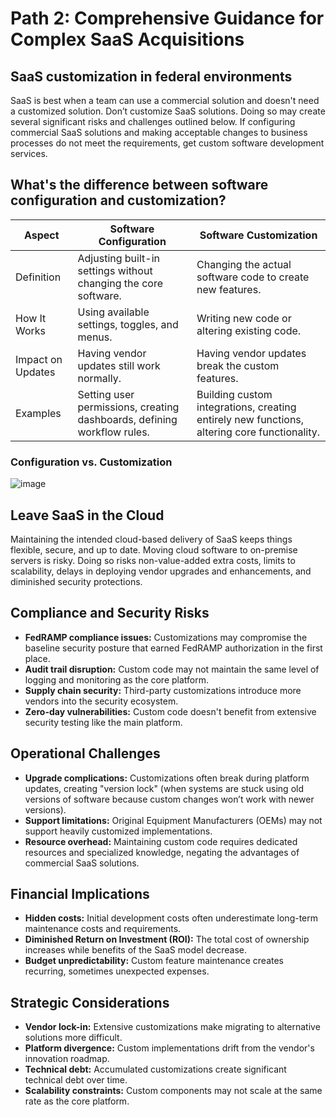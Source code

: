 # Path 2: Comprehensive Guidance for Complex SaaS Acquisitions

## SaaS customization in federal environments
SaaS is best when a team can use a commercial solution and doesn't need a customized solution. Don’t customize SaaS solutions. Doing so may create several significant risks and challenges outlined below. If configuring commercial SaaS solutions and making acceptable changes to business processes do not meet the requirements, get custom software development services.

## What's the difference between software configuration and customization?

| **Aspect** | **Software Configuration** | **Software Customization** |
|------------|----------------------------|----------------------------|
| Definition | Adjusting built-in settings without changing the core software. | Changing the actual software code to create new features. |
| How It Works | Using available settings, toggles, and menus. | Writing new code or altering existing code. |
| Impact on Updates | Having vendor updates still work normally. | Having vendor updates break the custom features. |
| Examples | Setting user permissions, creating dashboards, defining workflow rules. | Building custom integrations, creating entirely new functions, altering core functionality. |

### Configuration vs. Customization

![image](https://github.com/user-attachments/assets/34a0119a-f510-4703-bcb2-e2d19fd922ad)

## Leave SaaS in the Cloud
Maintaining the intended cloud-based delivery of SaaS keeps things flexible, secure, and up to date. Moving cloud software to on-premise servers is risky. Doing so risks non-value-added extra costs, limits to scalability, delays in deploying vendor upgrades and enhancements, and diminished security protections. 

## Compliance and Security Risks  
- **FedRAMP compliance issues:** Customizations may compromise the baseline security posture that earned FedRAMP authorization in the first place.  
- **Audit trail disruption:** Custom code may not maintain the same level of logging and monitoring as the core platform.  
- **Supply chain security:** Third-party customizations introduce more vendors into the security ecosystem.  
- **Zero-day vulnerabilities:** Custom code doesn't benefit from extensive security testing like the main platform.  

## Operational Challenges  
- **Upgrade complications:** Customizations often break during platform updates, creating "version lock" (when systems are stuck using old versions of software because custom changes won’t work with newer versions).  
- **Support limitations:** Original Equipment Manufacturers (OEMs) may not support heavily customized implementations.  
- **Resource overhead:** Maintaining custom code requires dedicated resources and specialized knowledge, negating the advantages of commercial SaaS solutions.  

## Financial Implications  
- **Hidden costs:** Initial development costs often underestimate long-term maintenance costs and requirements.  
- **Diminished Return on Investment (ROI):** The total cost of ownership increases while benefits of the SaaS model decrease.  
- **Budget unpredictability:** Custom feature maintenance creates recurring, sometimes unexpected expenses.  

## Strategic Considerations  
- **Vendor lock-in:** Extensive customizations make migrating to alternative solutions more difficult.  
- **Platform divergence:** Custom implementations drift from the vendor's innovation roadmap.  
- **Technical debt:** Accumulated customizations create significant technical debt over time.  
- **Scalability constraints:** Custom components may not scale at the same rate as the core platform.  
